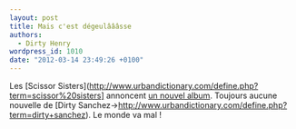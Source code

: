 ```yaml
---
layout: post
title: Mais c'est dégeulâââsse
authors:
  - Dirty Henry
wordpress_id: 1010
date: "2012-03-14 23:49:26 +0100"
---
```


Les [Scissor
Sisters](http://www.urbandictionary.com/define.php?term=scissor%20sisters]
annoncent [un nouvel
album](http://pitchfork.com/news/45742-scissor-sisters-announce-new-album/).
Toujours aucune nouvelle de [Dirty
Sanchez->http://www.urbandictionary.com/define.php?term=dirty+sanchez). Le monde
va mal !
